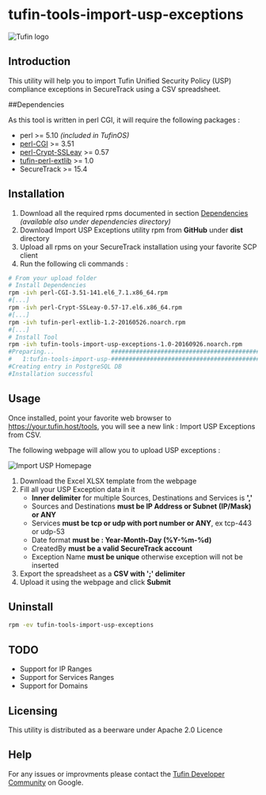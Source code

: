 # tufin-tools-import-usp-exceptions

![Tufin logo](https://www.dropbox.com/s/0hujyyxob3gb3r2/tufin-square-logo.png?dl=1)

## Introduction
This utility will help you to import Tufin Unified Security Policy (USP) compliance exceptions in SecureTrack using a CSV spreadsheet.

##<a name="dependencies"></a>Dependencies

As this tool is written in perl CGI, it will require the following packages :

* perl >= 5.10 *(included in TufinOS)*
* [perl-CGI](ftp://195.220.108.108/linux/centos/6.8/os/x86_64/Packages/perl-CGI-3.51-141.el6_7.1.x86_64.rpm) >= 3.51
* [perl-Crypt-SSLeay](ftp://195.220.108.108/linux/centos/6.8/os/x86_64/Packages/perl-Crypt-SSLeay-0.57-17.el6.x86_64.rpm) >= 0.57
* [tufin-perl-extlib](https://www.dropbox.com/s/xsd1cs55vnza6wq/tufin-perl-extlib-1.2-20160526.noarch.rpm?dl=1)  >= 1.0
* SecureTrack >= 15.4

## Installation
1. Download all the required rpms documented in section [Dependencies](#dependencies) *(available also under dependencies directory)*
2. Download Import USP Exceptions utility rpm from **GitHub** under **dist** directory
3. Upload all rpms on your SecureTrack installation using your favorite SCP client
4. Run the following cli commands :

~~~bash
# From your upload folder
# Install Dependencies
rpm -ivh perl-CGI-3.51-141.el6_7.1.x86_64.rpm
#[...]
rpm -ivh perl-Crypt-SSLeay-0.57-17.el6.x86_64.rpm
#[...]
rpm -ivh tufin-perl-extlib-1.2-20160526.noarch.rpm
#[...]
# Install Tool
rpm -ivh tufin-tools-import-usp-exceptions-1.0-20160926.noarch.rpm
#Preparing...                ########################################### [100%]
#   1:tufin-tools-import-usp-########################################### [100%]
#Creating entry in PostgreSQL DB
#Installation successful
~~~

## Usage
Once installed, point your favorite web browser to <https://your.tufin.host/tools>, you will see a new link : Import USP Exceptions from CSV.

The following webpage will allow you to upload USP exceptions :

![Import USP Homepage](https://www.dropbox.com/s/u4vwwigmw3zan9t/import-usp-exceptions.png?dl=1)


1. Download the Excel XLSX template from the webpage
2. Fill all your USP Exception data in it
	* **Inner delimiter** for multiple Sources, Destinations and Services is **','**
	* Sources and Destinations **must be IP Address or Subnet (IP/Mask) or ANY**
	* Services **must be tcp or udp with port number or ANY**, ex tcp-443 or udp-53
	* Date format **must be : Year-Month-Day (%Y-%m-%d)**
	* CreatedBy **must be a valid SecureTrack account**
	* Exception Name **must be unique** otherwise exception will not be inserted
3. Export the spreadsheet as a **CSV with ';' delimiter**
4. Upload it using the webpage and click **Submit**

## Uninstall
~~~bash
rpm -ev tufin-tools-import-usp-exceptions
~~~

## TODO
* Support for IP Ranges
* Support for Services Ranges
* Support for Domains

## Licensing
This utility is distributed as a beerware under Apache 2.0 Licence

## Help
For any issues or improvments please contact the [Tufin Developer Community](https://plus.google.com/communities/112366353546062524001) on Google.
